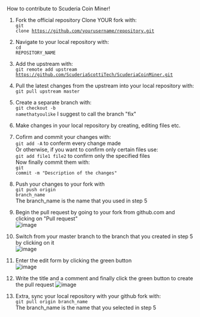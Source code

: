 How to contribute to Scuderia Coin Miner!

1) Fork the official repository
  Clone YOUR fork with:<br>
  <code>git clone https://github.com/yourusername/repository.git</code><br>

2) Navigate to your local repository with:<br>
  <code>cd REPOSITORY_NAME</code><br>

3) Add the upstream with:<br>
  <code>git remote add upstream https://github.com/ScuderiaScottiTech/ScuderiaCoinMiner.git</code><br>

4) Pull the latest changes from the upstream into your local repository with:<br>
  <code>git pull upstream master</code><br>

5) Create a separate branch with:<br>
  <code>git checkout -b namethatyoulike</code> I suggest to call the branch "fix"<br>

6) Make changes in your local repository by creating, editing files etc.

7) Cofirm and commit your changes with:<br>
  <code>git add -A</code> to conferm every change made<br>
  Or otherwise, if you want to confirm only certain files use:<br>
  <code>git add file1 file2</code> to confirm only the specified files<br>
  Now finally commit them with:<br>
  <code>git commit -m "Description of the changes"</code><br>
  
8) Push your changes to your fork with<br>
  <code>git push origin branch_name</code><br>
  The branch_name is the name that you used in step 5
  
9) Begin the pull request by going to your fork from github.com and clicking on "Pull request"<br>
![image](https://user-images.githubusercontent.com/49525225/112157273-5bdf5000-8be7-11eb-9ff8-5d33349097f2.png)

10) Switch from your master branch to the branch that you created in step 5 by clicking on it<br>
![image](https://user-images.githubusercontent.com/49525225/112158038-12dbcb80-8be8-11eb-869f-b5422c55edd5.png)

11) Enter the edit form by clicking the green button<br>
![image](https://user-images.githubusercontent.com/49525225/112157915-f8095700-8be7-11eb-8300-3821594be3fc.png)

12) Write the title and a comment and finally click the green button to create the pull request
![image](https://user-images.githubusercontent.com/49525225/112158787-cc3aa100-8be8-11eb-89e5-3d12c701c789.png)

13) Extra, sync your local repository with your github fork with:<br>
  <code>git pull origin branch_name</code><br>
  The branch_name is the name that you selected in step 5
